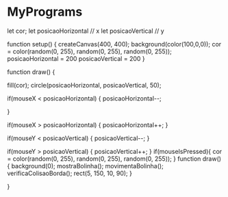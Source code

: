 # MyPrograms
let cor;
let posicaoHorizontal // x
let posicaoVertical // y

function setup() {
  createCanvas(400, 400);
  background(color(100,0,0));
  cor = color(random(0, 255), random(0, 255), random(0, 255));
  posicaoHorizontal = 200
  posicaoVertical = 200
}


function draw() {
  
  fill(cor);
  circle(posicaoHorizontal, posicaoVertical, 50);
  
  if(mouseX < posicaoHorizontal) {
    posicaoHorizontal--;
    
    
  }
  
  if(mouseX > posicaoHorizontal) {
    posicaoHorizontal++;
  }
  
  if(mouseY < posicaoVertical) {
    posicaoVertical--;
  }
  
  if(mouseY > posicaoVertical) {
    posicaoVertical++;
  }
  if(mouseIsPressed){
    cor = color(random(0, 255), random(0, 255), random(0, 255));
}
function draw() {
    background(0);
    mostraBolinha();
    movimentaBolinha();
    verificaColisaoBorda();
    rect(5, 150, 10, 90);
}

  
}
